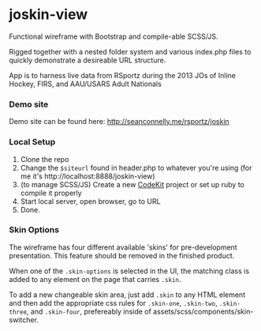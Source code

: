 joskin-view
===========

Functional wireframe with Bootstrap and compile-able SCSS/JS.  

Rigged together with a nested folder system and various index.php files to quickly demonstrate a desireable URL structure.

App is to harness live data from RSportz during the 2013 JOs of Inline Hockey, FIRS, and AAU/USARS Adult Nationals

### Demo site
Demo site can be found here: http://seanconnelly.me/rsportz/joskin

### Local Setup
1. Clone the repo
2. Change the `$siteurl` found in header.php to whatever you're using (for me it's http://localhost:8888/joskin-view)
3. (to manage SCSS/JS) Create a new [CodeKit](http://incident57.com/codekit/) project or set up ruby to compile it properly
4. Start local server, open browser, go to URL
5. Done.

### Skin Options
The wireframe has four different available 'skins' for pre-development presentation.  This feature should be removed in the finished product.

When one of the `.skin-options` is selected in the UI, the matching class is added to any element on the page that carries `.skin`.

To add a new changeable skin area, just add `.skin` to any HTML element and then add the appropriate css rules for `.skin-one`, `.skin-two`, `.skin-three`, and `.skin-four`, prefereably inside of assets/scss/components/skin-switcher.
